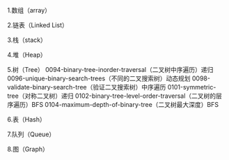 1.数组（array）

2.链表（Linked List）

3.栈（stack）

4.堆（Heap）

5.树（Tree）
0094-binary-tree-inorder-traversal（二叉树中序遍历）递归
0096-unique-binary-search-trees（不同的二叉搜索树）动态规划
0098-validate-binary-search-tree（验证二叉搜索树）中序遍历
0101-symmetric-tree（对称二叉树）递归
0102-binary-tree-level-order-traversal（二叉树的层序遍历）BFS
0104-maximum-depth-of-binary-tree（二叉树最大深度）BFS

6.表（Hash）

7.队列（Queue）

8.图（Graph）
